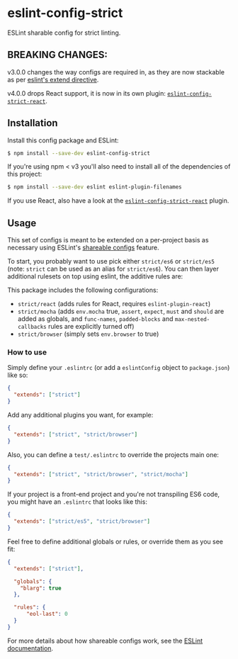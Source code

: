 # eslint-config-strict

ESLint sharable config for strict linting.

## BREAKING CHANGES:

v3.0.0 changes the way configs are required in, as they are now stackable as per
[eslint's extend directive][extend].

v4.0.0 drops React support, it is now in its own plugin: [`eslint-config-strict-react`](https://github.com/keithamus/eslint-config-strict-react).

## Installation

Install this config package and ESLint:

```bash
$ npm install --save-dev eslint-config-strict
```

If you're using npm < v3 you'll also need to install all of the dependencies of this project:

```bash
$ npm install --save-dev eslint eslint-plugin-filenames
```

If you use React, also have a look at the [`eslint-config-strict-react`](https://github.com/keithamus/eslint-config-strict-react) plugin.

## Usage

This set of configs is meant to be extended on a per-project basis as necessary
using ESLint's [shareable configs][] feature.

To start, you probably want to use pick either `strict/es6` or `strict/es5` (note:
 `strict` can be used as an alias for `strict/es6`). You can then layer additional
 rulesets on top using eslint, the additive rules are:

This package includes the following configurations:

- `strict/react` (adds rules for React, requires `eslint-plugin-react`)
- `strict/mocha` (adds `env.mocha` true, `assert`, `expect`, `must` and `should` are
   added as globals, and `func-names`, `padded-blocks` and `max-nested-callbacks` rules
   are explicitly turned off)
- `strict/browser` (simply sets `env.browser` to true)

### How to use

Simply define your `.eslintrc` (or add a `eslintConfig` object to `package.json`)
like so:

```json
{
  "extends": ["strict"]
}
```

Add any additional plugins you want, for example:

```json
{
  "extends": ["strict", "strict/browser"]
}
```


Also, you can define a `test/.eslintrc` to override the projects main one:

```json
{
  "extends": ["strict", "strict/browser", "strict/mocha"]
}
```

If your project is a front-end project and you're not transpiling ES6 code, you
might have an `.eslintrc` that looks like this:

```json
{
  "extends": ["strict/es5", "strict/browser"]
}
```

Feel free to define additional globals or rules, or override them as you see fit:

```json
{
  "extends": ["strict"],

  "globals": {
    "blarg": true
  },

  "rules": {
      "eol-last": 0
  }
}
```

For more details about how shareable configs work, see the
[ESLint documentation][extend].

[shareable configs]: http://eslint.org/docs/developer-guide/shareable-configs
[extend]: http://eslint.org/docs/user-guide/configuring#extending-configuration-files
